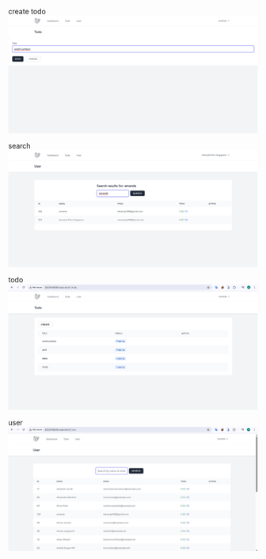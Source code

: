 create todo
![alt text](<screenshoot/tugas5/Screenshot .png>)

search 
![alt text](<screenshoot/tugas5/Screenshot create.png>)

todo
![alt text](<screenshoot/tugas5/Screenshot todo.png>)

user
![alt text](<screenshoot/tugas5/Screenshot user.png>)